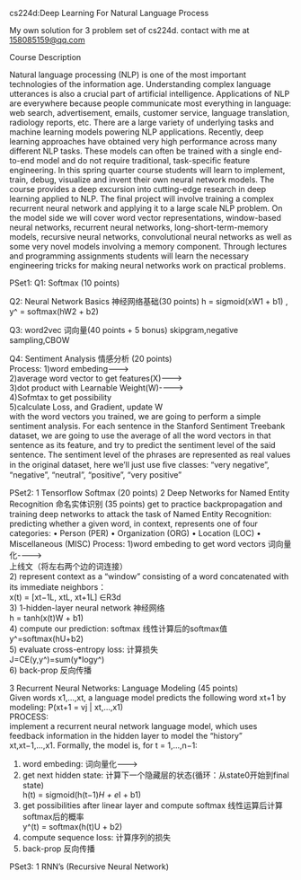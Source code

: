 cs224d:Deep Learning For Natural Language Process

My own solution for 3 problem set of cs224d. contact with me at 158085159@qq.com

Course Description

Natural language processing (NLP) is one of the most important technologies of the information age. 
Understanding complex language utterances is also a crucial part of artificial intelligence. Applications of NLP are everywhere because people communicate most everything in language: web search, advertisement, emails, customer service, language translation, radiology reports, etc. There are a large variety of underlying tasks and machine learning models powering NLP applications. Recently, deep learning approaches have obtained very high performance across many different NLP tasks. These models can often be trained with a single end-to-end model and do not require traditional, task-specific feature engineering. In this spring quarter course students will learn to implement, train, debug, visualize and invent their own neural network models. The course provides a deep excursion into cutting-edge research in deep learning applied to NLP. The final project will involve training a complex recurrent neural network and applying it to a large scale NLP problem. On the model side we will cover word vector representations, window-based neural networks, recurrent neural networks, long-short-term-memory models, recursive neural networks, convolutional neural networks as well as some very novel models involving a memory component. Through lectures and programming assignments students will learn the necessary engineering tricks for making neural networks work on practical problems.

PSet1: Q1: Softmax (10 points)

Q2: Neural Network Basics 神经网络基础(30 points)
h = sigmoid(xW1 + b1) , y^ = softmax(hW2 + b2)

Q3: word2vec 词向量(40 points + 5 bonus)
skipgram,negative sampling,CBOW 

Q4: Sentiment Analysis 情感分析 (20 points) <br/>
Process:
1)word embeding---><br/>
2)average word vector to get features(X)---><br/>
3)dot product with Learnable Weight(W)----><br/>
4)Sofmtax to get possibility<br/>
5)calculate Loss, and Gradient, update W<br/>
with the word vectors you trained, we are going to perform a simple sentiment analysis. For each sentence in the Stanford Sentiment Treebank dataset, we are going to use the average of all the word vectors in that sentence as its feature, and try to predict the sentiment level of the said sentence. The sentiment level of the phrases are represented as real values in the original dataset, here we’ll just use ﬁve classes:
“very negative”, “negative”, “neutral”, “positive”, “very positive”


PSet2:
1 Tensorﬂow Softmax (20 points) 
2 Deep Networks for Named Entity Recognition 命名实体识别 (35 points) 
get to practice backpropagation and training deep networks to attack the task of Named Entity Recognition: predicting whether a given word, in context, represents one of four categories: • Person (PER) • Organization (ORG) • Location (LOC) • Miscellaneous (MISC)
Process:
1)word embeding to get word vectors 词向量化----><br/>
                                    上线文（将左右两个边的词连接）<br/>
2) represent context as a “window” consisting of a word concatenated with its immediate neighbors：<br/>
    x(t) = [xt−1L, xtL, xt+1L] ∈R3d <br/>
3)  1-hidden-layer neural network   神经网络<br/>
    h = tanh(x(t)W + b1) <br/>
4)  compute our prediction: softmax 线性计算后的softmax值<br/>
     y^=softmax(hU+b2)<br/>
5)  evaluate cross-entropy loss:    计算损失<br/>
     J=CE(y,y^)=sum(y*logy^)<br/>
6)  back-prop                       反向传播 <br/>

3 Recurrent Neural Networks: Language Modeling (45 points) <br/>
Given words x1,...,xt, a language model predicts the following word xt+1 by modeling: P(xt+1 = vj | xt,...,x1) <br/>
PROCESS:<br/>
implement a recurrent neural network language model, which uses feedback information in the hidden layer to model the “history” <br/> xt,xt−1,...,x1. Formally, the model is, for t = 1,...,n−1:
1) word embeding:                                           词向量化---><br/>
2) get next hidden state:                                   计算下一个隐藏层的状态(循环：从state0开始到final state)<br/>
      h(t) = sigmoid(h(t−1)*H + e*I + b1) <br/> 
3) get possibilities after linear layer and compute softmax  线性运算后计算softmax后的概率<br/>
      y^(t) = softmax(h(t)U + b2) <br/>
4) compute sequence loss:                                    计算序列的损失 <br/>
5) back-prop                                                 反向传播 <br/>


PSet3: 1 RNN’s (Recursive Neural Network)
